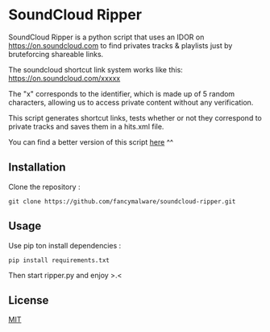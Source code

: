 # SoundCloud Ripper

SoundCloud Ripper is a python script that uses an IDOR on https://on.soundcloud.com to find privates tracks & playlists just by bruteforcing shareable links.

The soundcloud shortcut link system works like this: https://on.soundcloud.com/xxxxx

The "x" corresponds to the identifier, which is made up of 5 random characters, allowing us to access private content without any verification.

This script generates shortcut links, tests whether or not they correspond to private tracks and saves them in a hits.xml file.


You can find a better version of this script [here](https://github.com/3eyka/sound-cloudripper) ^^


## Installation

Clone the repository :

```
git clone https://github.com/fancymalware/soundcloud-ripper.git
```

## Usage

Use pip ton install dependencies :

```
pip install requirements.txt
```

Then start ripper.py and enjoy >.<


## License

[MIT](https://choosealicense.com/licenses/mit/)